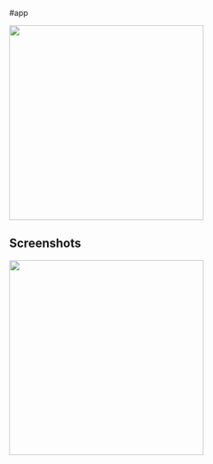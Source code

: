 #app

<img src="https://github.com/user-attachments/assets/25105ae2-2da3-4e3f-8ec0-635c45544272" width="350"  /> 

## Screenshots

<img src="https://github.com/user-attachments/assets/ad87ec5e-3b5b-4efb-83e5-f3a7cb4c50e6" width="350"  /> 

